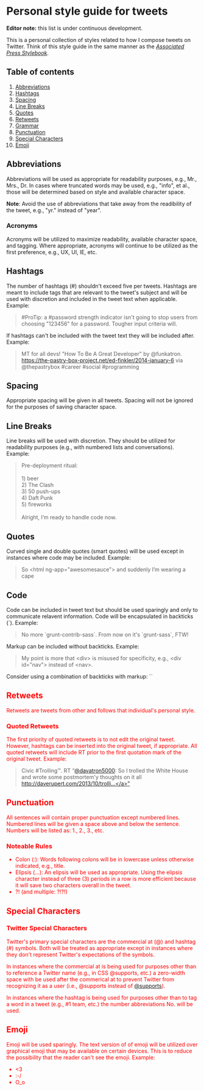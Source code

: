 # Personal style guide for tweets

**Editor note:** this list is under continuous development.

This is a personal collection of styles related to how I compose tweets on Twitter. Think of this style guide in the same manner as the [*Associated Press Stylebook*](http://en.wikipedia.org/wiki/AP_Stylebook).


## Table of contents

1. [Abbreviations](#abbreviations)
2. [Hashtags](#hashtags)
3. [Spacing](#spacing)
4. [Line Breaks](#line-breaks)
5. [Quotes](#quotes)
6. [Retweets](#retweets)
7. [Grammar](#grammar)
8. [Punctuation](#punctuation)
9. [Special Characters](#special-characters)
10. [Emoji](#emoji)


## Abbreviations

Abbreviations will be used as appropriate for readability purposes, e.g., Mr., Mrs., Dr. In cases where truncated words may be used, e.g., "info", et al., those will be determined based on style and available character space.

**Note**: Avoid the use of abbreviations that take away from the readibility of the tweet, e.g., "yr." instead of "year".

### Acronyms

Acronyms will be utilized to maximize readability, available character space, and tagging. Where appropriate, acronyms will continue to be utilized as the first preference, e.g., UX, UI, IE, etc.


## Hashtags

The number of hashtags (#) shouldn't exceed five per tweets. Hashtags are meant to include tags that are relevant to the tweet's subject and will be used with discretion and included in the tweet text when applicable. Example:

> &#35;ProTip: a &#35;password strength indicator isn't going to stop users from choosing "123456" for a password. Tougher input criteria will.

If hashtags can't be included with the tweet text they will be included after. Example:

> MT for all devs! "How To Be A Great Developer" by @funkatron. https://the-pastry-box-project.net/ed-finkler/2014-january-6 via @thepastrybox &#35;career &#35;social &#35;programming


## Spacing

Appropriate spacing will be given in all tweets. Spacing will not be ignored for the purposes of saving character space.

## Line Breaks

Line breaks will be used with discretion. They should be utilized for readability purposes (e.g., with numbered lists and conversations). Example:

> Pre-deployment ritual:<br><br>1) beer<br>2) The Clash<br>3) 50 push-ups<br>4) Daft Punk<br>5) fireworks<br><br>Alright, I’m ready to handle code now.


## Quotes

Curved single and double quotes (smart quotes) will be used except in instances where code may be included. Example:
    
> So &lt;html ng-app="awesomesauce"&gt; and suddenly I’m wearing a cape


## Code

Code can be included in tweet text but should be used sparingly and only to communicate relavent information. Code will be encapsulated in backticks (&#x60;). Example:

> No more &#x60;grunt-contrib-sass&#x60;. From now on it's &#x60;grunt-sass&#x60;, FTW!

Markup can be included without backticks. Example:

> My point is more that &lt;div&gt; is misused for specificity, e.g., &lt;div id="nav"&gt; instead of &lt;nav&gt;.

Consider using a combination of backticks with markup: &#x60;<font color="red">&#x60;


## Retweets

Retweets are tweets from other and follows that individual's personal style.

### Quoted Retweets

The first priority of quoted retweets is to not edit the original tweet. However, hashtags can be inserted into the original tweet, if appropriate. All quoted retweets will include RT prior to the first quotation mark of the original tweet. Example:

> Civic &#35;Trolling&#8482;. RT “<a href="https://twitter.com/davatron5000">@davatron5000</a>: So I trolled the White House and wrote some postmortem&#39;y thoughts on it all <a href="http://daverupert.com/2013/10/trolling-the-whitehouse/">http://daverupert.com/2013/10/trolli...</a>”


## Punctuation

All sentences will contain proper punctuation except numbered lines. Numbered lines will be given a space above and below the sentence. Numbers will be listed as: 1., 2., 3., etc.

### Noteable Rules
* Colon (:): Words following colons will be in lowercase unless otherwise indicated, e.g., title.
* Elipsis (...): An elipsis will be used as appropriate. Using the elipsis character instead of three (3) periods in a row is more efficient because it will save two characters overall in the tweet. 
* ?! (and multiple: ?!?!)


## Special Characters

### Twitter Special Characters

Twitter's primary special characters are the commercial at (@) and hashtag (#) symbols. Both will be treated as appropriate except in instances where they don't represent Twitter's expectations of the symbols.

In instances where the commercial at is being used for purposes other than to reference a Twitter name (e.g., in CSS @supports, etc.) a zero-width space with be used after the commerical at to prevent Twitter from recognizing it as a user (i.e., @supports instead of [@supports](http://twitter.com/supports)).

In instances where the hashtag is being used for purposes other than to tag a word in a tweet (e.g., #1 team, etc.) the number abbreviations No. will be used.


## Emoji

Emoji will be used sparingly. The text version of of emoji will be utilized over graphical emoji that may be available on certain devices. This is to reduce the possibility that the reader can't see the emoji. Example:

* <3
* :-/
* O_o
